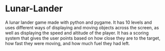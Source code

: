 # Lunar-Lander
A lunar lander game made with python and pygame. It has 10 levels and uses different ways of displaying and moving objects across the screen, as well as displaying the speed and altitude of the player. It has a scoring system that gives the user points based on how close they are to the target, how fast they were moving, and how much fuel they had left.
